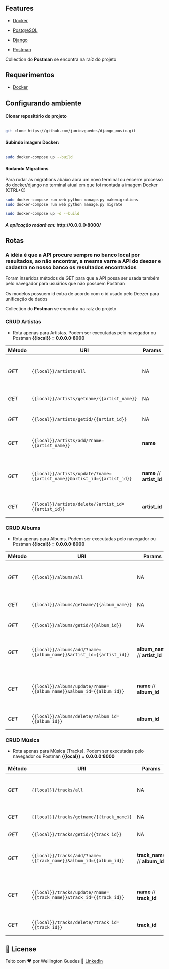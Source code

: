 ## Features

-  [Docker](https://www.docker.com/docker-community)

-  [PostgreSQL](https://www.postgresql.org/)

-  [Django](https://www.djangoproject.com/)

-  [Postman](https://www.postman.com/)
<p>Collection do <strong>Postman</strong> se encontra na raíz do projeto </p>

## Requerimentos
-  [Docker](https://www.docker.com/)

## Configurando ambiente ##

#### Clonar repositório do projeto ####

```bash

git clone https://github.com/juniozguedes/django_music.git

```


#### Subindo imagem Docker:

  

```bash

sudo docker-compose up --build

```

  

#### Rodando Migrations

Para rodar as migrations abaixo abra um novo terminal ou encerre processo do docker/django no terminal atual em que foi montada a imagem Docker (CTRL+C) 

```bash
sudo docker-compose run web python manage.py makemigrations
sudo docker-compose run web python manage.py migrate

sudo docker-compose up -d --build

```
  <h4><i>A aplicação rodará em:</i> http://0.0.0.0:8000/</h4>


## Rotas
<h3> A idéia é que a API procure sempre no banco local por resultados, ao não encontrar, a mesma varre a API do deezer e cadastra no nosso banco os resultados encontrados</h3>
<p>Foram inseridos métodos de GET para que a API possa ser usada também pelo navegador para usuários que não possuem Postman</p>
<p>Os modelos possuem id extra de acordo com o id usado pelo Deezer para unificação de dados</p>
<p>Collection do <strong>Postman</strong> se encontra na raíz do projeto </p>

### CRUD Artistas

  

* Rota apenas para Artistas. Podem ser executadas pelo navegador ou Postman <strong>{{local}} = 0.0.0.0:8000</strong>

Método | URI | Params | Descrição | Ex.:
--- | --- | --- | --- | ---
*GET* | `{{local}}/artists/all` | NA | Retorna todos os artistas cadastrados no bd | ****
*GET* | `{{local}}/artists/getname/{{artist_name}}` | NA | Retorna artista por nome | `{{local}}/artists/getname/Black Sabb`
*GET* | `{{local}}/artists/getid/{{artist_id}}` | NA | Retorna artista por id | `{{local}}/artists/getid/15844`
*GET* | `{{local}}/artists/add/?name={{artist_name}}` | **name** | Adiciona artista por nome do artista | `{{local}}/artists/add/?name=Lil Peep`
*GET* | `{{local}}/artists/update/?name={{artist_name}}&artist_id={{artist_id}}` | **name** // **artist_id** | Atualiza nome do artista ao passar novo nome e ID do artista | `{{local}}/artists/update/?name=Banda do Menino&artist_id=OWFGYSBRV6D8LTJD9UMLY6C2QR0`
*GET* | `{{local}}/artists/delete/?artist_id={{artist_id}}` | **artist_id** | Deleta artista por ID do artista | `{{local}}/artists/delete/?artist_id=OWFGYSBRV6D8LTJD9UMLY6C2QR0`

### CRUD Albums

  

* Rota apenas para Albums. Podem ser executadas pelo navegador ou Postman <strong>{{local}} = 0.0.0.0:8000</strong>

Método | URI | Params | Descrição | Ex.:
--- | --- | --- | --- | ---
*GET* | `{{local}}/albums/all` | NA | Retorna todos os albums cadastrados no bd | ****
*GET* | `{{local}}/albums/getname/{{album_name}}` | NA | Retorna album por nome | `{{local}}/albums/getname/Random Access`
*GET* | `{{local}}/albums/getid/{{album_id}}` | NA | Retorna album por id | `{{local}}/albums/getid/299827`
*GET* | `{{local}}/albums/add/?name={{album_name}}&artist_id={{artist_id}}` | **album_name** // **artist_id** | Adiciona album por nome do album e id do artista | `{{local}}/albums/add/?name=Aerodynamic&artist_id=27`
*GET* | `{{local}}/albums/update/?name={{album_name}}&album_id={{album_id}}` | **name** // **album_id** | Atualiza nome do album ao passar novo nome e ID do album | `{{local}}/albums/update/?name=Freakyyy  Styleyy&album_id=299827`
*GET* | `{{local}}/albums/delete/?album_id={{album_id}}` | **album_id** | Deleta album por ID do album | `{{local}}/albums/delete/?album_id=90949`

### CRUD Música

  

* Rota apenas para Música (Tracks). Podem ser executadas pelo navegador ou Postman <strong>{{local}} = 0.0.0.0:8000</strong>

Método | URI | Params | Descrição | Ex.:
--- | --- | --- | --- | ---
*GET* | `{{local}}/tracks/all` | NA | Retorna todas as tracks cadastrados no bd | ****
*GET* | `{{local}}/tracks/getname/{{track_name}}` | NA | Retorna track por nome | `{{local}}/tracks/getname/Basket Case`
*GET* | `{{local}}/tracks/getid/{{track_id}}` | NA | Retorna track por id | `{{local}}/tracks/getid/87757545`
*GET* | `{{local}}/tracks/add/?name={{track_name}}&album_id={{album_id}}` | **track_name** // **album_id** | Adiciona track por nome da track e id do album | `{{local}}/tracks/add/?name=Oxford Venus&album_id=91616`
*GET* | `{{local}}/tracks/update/?name={{track_name}}&track_id={{track_id}}` | **name** // **track_id** | Atualiza nome da track ao passar novo nome e ID da track | `{{local}}/tracks/update/?name=One More Timeee&track_id=3135553`
*GET* | `{{local}}/tracks/delete/?track_id={{track_id}}` | **track_id** | Deleta track por ID da track | `{{local}}/tracks/delete/?track_id=662879`
  

## :memo: License
  
Feito com ♥ por Wellington Guedes :wave: [Linkedin](https://www.linkedin.com/in/wellington-guedes-6321b249/)